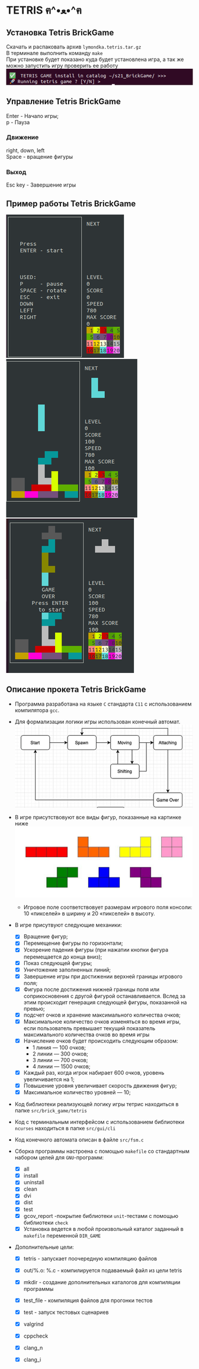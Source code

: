 # TETRIS ฅ^•ﻌ•^ฅ
## Установка Tetris BrickGame 
Скачать и распаковать архив `lymondka.tetris.tar.gz`  
В терминале выполнить команду `make`  
При установке будет показано куда будет установлена игра, а так же можно запустить игру проверить ее работу  
![установка игры](misc/img/install.png)

## Управление Tetris BrickGame
Enter - Начало игры;  
p - Пауза 
### Движение  
right, down, left  
Space - вращение фигуры
### Выход  
Esc key - Завершение игры 

## Пример работы Tetris BrickGame
![1](misc/img/gameStart.png)  
![2](misc/img/game.png)    
![3](misc/img/gameOver.png)  

## Описание прокета Tetris BrickGame
- Программа разработана на языке `С` стандарта `C11` с использованием компилятора `gcc`.

- Для формализации логики игры использован конечный автомат.  
  ![Автомат](misc/img/tetris.png)
  
- В игре присутствовуют все виды фигур, показанные на картинке ниже  
         ![Фигуры](misc/img/tetris-pieces.png)
  -  Игровое поле соответствовует размерам игрового поля консоли: 10 «пикселей» в ширину и 20 «пикселей» в высоту.
- В игре присутвуют следующие механики:
  - [x] Вращение фигур;  
  - [x] Перемещение фигуры по горизонтали;  
  - [x] Ускорение падения фигуры (при нажатии кнопки фигура перемещается до конца вниз);  
  - [x] Показ следующей фигуры;  
  - [x] Уничтожение заполненных линий;  
  - [x] Завершение игры при достижении верхней границы игрового поля;  
  - [x] Фигура после достижения нижней границы поля или соприкосновения с другой фигурой останавливается. Вслед за этим происходит генерация следующей фигуры, показанной на превью;  
  - [x] подсчет очков и хранение максимального количества очков;  
  - [x]  Максимальное количество очков изменяться во время игры, если пользователь превышает текущий показатель максимального количества очков во время игры
  - [x]  Начисление очков будет происходить следующим образом:
      - 1 линия — 100 очков;
      - 2 линии — 300 очков;
      - 3 линии — 700 очков;
      - 4 линии — 1500 очков;
  - [x] Каждый раз, когда игрок набирает 600 очков, уровень увеличивается на 1;   
  - [x] Повышение уровня увеличивает скорость движения фигур;  
  - [x] Максимальное количество уровней — 10;   
  
-  Код библиотеки реализующей логику игры тетрис находиться в папке `src/brick_game/tetris`  
-  Код с терминальным интерфейсом с использованием библиотеки `ncurses` находиться в папке `src/gui/cli`
-  Код конечного автомата описан в файле `src/fsm.c` 
- Сборка программы настроена с помощью `makefile` со стандартным набором целей для `GNU`-программ:
  - [x] all
  - [x] install
  - [x] uninstall
  - [x] clean
  - [x] dvi
  - [x] dist
  - [x] test
  - [x] gcov_report -покрытие библиотеки `unit`-тестами с помощью библиотеки `check` 
  - [x] Установка ведется в любой произвольный каталог  заданный в `makefile` переменной `DIR_GAME`
      
- Дополнительные цели:
    - [x] tetris - запускает поочередную компиляцию файлов
    - [x] out/%.o: %.c - компилируется подаваемый файл из цели tetris
    - [x] mkdir - создание дополнительных каталогов для компиляции программы
    - [x] test_file - компиляция файлов для прогонки тестов
    - [x] test - запуск тестовых сценариев
    - [x] valgrind  
    - [x] cppcheck
    - [x] clang_n
    - [x] clang_i
          

